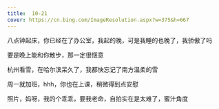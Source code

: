 ```yaml
---
title:  10-21
cover: https://cn.bing.com/ImageResolution.aspx?w=375&h=667
---
```

八点钟起床，你已经在了办公室，我起的晚，可是我睡的也晚了，我骄傲了吗

要是晚上能和你散步，那一定很惬意

杭州看雪，在哈尔滨呆久了，我都快忘记了南方温柔的雪

周一就加班，hhh，你也在上课，稍微得到点安慰

照片，妈呀，我的个乖乖，要我老命，自拍实在是太难了，蜜汁角度